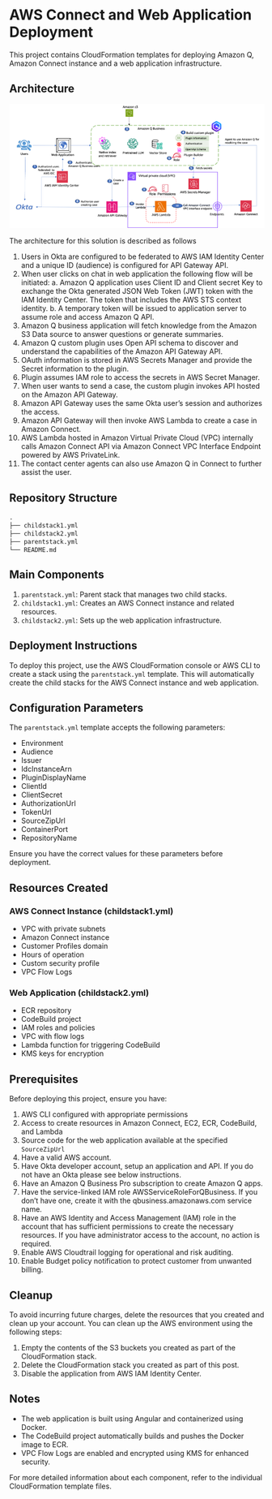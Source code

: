 
# AWS Connect and Web Application Deployment

This project contains CloudFormation templates for deploying Amazon Q, Amazon Connect instance and a web application infrastructure.


## Architecture

![Architecture](/Images/architecture.png)

The architecture for this solution is described as follows

1.	Users in Okta are configured to be federated to AWS IAM Identity Center and a unique ID (audience) is configured for API Gateway API.
2.	When user clicks on chat in web application the following flow will be initiated: 
    a.	Amazon Q application uses Client ID and Client secret Key to exchange the Okta generated JSON Web Token (JWT) token with the IAM Identity Center. The token that includes the AWS STS context identity. 
    b.	A temporary token will be issued to application server to assume role and access Amazon Q API.
3.	Amazon Q business application will fetch knowledge from the Amazon S3 Data source to answer questions or generate summaries. 
4.	Amazon Q custom plugin uses Open API schema to discover and understand the capabilities of the Amazon API Gateway API.
5.	OAuth information is stored in AWS Secrets Manager and provide the Secret information to the plugin.
6.	Plugin assumes IAM role to access the secrets in AWS Secret Manager.
7.	When user wants to send a case, the custom plugin invokes API hosted on the Amazon API Gateway. 
8.	Amazon API Gateway uses the same Okta user’s session and authorizes the access.
9.	Amazon API Gateway will then invoke AWS Lambda to create a case in Amazon Connect.
10.	AWS Lambda hosted in Amazon Virtual Private Cloud (VPC) internally calls  Amazon Connect  API via  Amazon Connect VPC Interface Endpoint powered by AWS PrivateLink. 
11.	The contact center agents can also use Amazon Q in Connect to further assist the user.



## Repository Structure

```
.
├── childstack1.yml
├── childstack2.yml
├── parentstack.yml
└── README.md
```

## Main Components

1. `parentstack.yml`: Parent stack that manages two child stacks.
2. `childstack1.yml`: Creates an AWS Connect instance and related resources.
3. `childstack2.yml`: Sets up the web application infrastructure.

## Deployment Instructions

To deploy this project, use the AWS CloudFormation console or AWS CLI to create a stack using the `parentstack.yml` template. This will automatically create the child stacks for the AWS Connect instance and web application.

## Configuration Parameters

The `parentstack.yml` template accepts the following parameters:

- Environment
- Audience
- Issuer
- IdcInstanceArn
- PluginDisplayName
- ClientId
- ClientSecret
- AuthorizationUrl
- TokenUrl
- SourceZipUrl
- ContainerPort
- RepositoryName

Ensure you have the correct values for these parameters before deployment.

## Resources Created

### AWS Connect Instance (childstack1.yml)

- VPC with private subnets
- Amazon Connect instance
- Customer Profiles domain
- Hours of operation
- Custom security profile
- VPC Flow Logs

### Web Application (childstack2.yml)

- ECR repository
- CodeBuild project
- IAM roles and policies
- VPC with flow logs
- Lambda function for triggering CodeBuild
- KMS keys for encryption

## Prerequisites

Before deploying this project, ensure you have:

1.  AWS CLI configured with appropriate permissions
2.  Access to create resources in Amazon Connect, EC2, ECR, CodeBuild, and Lambda
3.  Source code for the web application available at the specified `SourceZipUrl`
4.	Have a valid AWS account. 
5.	Have Okta developer account, setup an application and API. If you do not have an Okta please see below instructions.
6.	Have an Amazon Q Business Pro subscription to create Amazon Q apps. 
7.	Have the service-linked IAM role AWSServiceRoleForQBusiness. If you don’t have one, create it with the qbusiness.amazonaws.com service name.
8.	Have an AWS Identity and Access Management (IAM) role in the account that has sufficient permissions to create the necessary resources. If you have administrator access to the account, no action is required.
9.	Enable AWS Cloudtrail logging for operational and risk auditing.
10.	Enable Budget policy notification to protect customer from unwanted billing.


## Cleanup

To avoid incurring future charges, delete the resources that you created and clean up your account.
You can clean up the AWS environment using the following steps:
1.	Empty the contents of the S3 buckets you created as part of the CloudFormation stack.
2.	Delete the CloudFormation stack you created as part of this post.
3.	Disable the application from AWS IAM Identity Center.


## Notes

- The web application is built using Angular and containerized using Docker.
- The CodeBuild project automatically builds and pushes the Docker image to ECR.
- VPC Flow Logs are enabled and encrypted using KMS for enhanced security.

For more detailed information about each component, refer to the individual CloudFormation template files.

